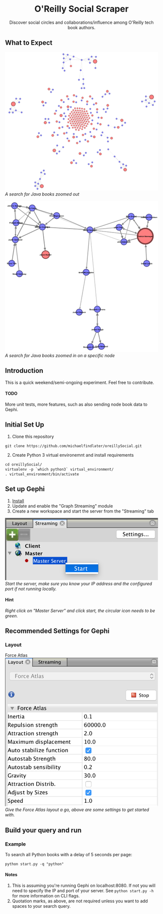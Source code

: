 <h1 align="center">O'Reilly Social Scraper</h1>

<div align="center">
Discover social circles and collaborations/influence among O'Reilly tech book authors.
</div>

## What to Expect
<img width="600" src="/static/java_outer.png" alt="Search for Java books zoomed out"><br>
_A search for Java books zoomed out_

<img width="600" src="/static/java_close.png" alt="Search for Java books zoomed in on a specific node"><br>
_A search for Java books zoomed in on a specific node_

## Introduction
This is a quick weekend/semi-ongoing experiment. Feel free to contribute.<br>
#### TODO
More unit tests, more features, such as also sending node book data to Gephi.

## Initial Set Up
1. Clone this repository
```
git clone https://github.com/michaelfindlater/oreillySocial.git
```
2. Create Python 3 virtual environemnt and install requirements
```
cd oreillySocial/
virtualenv -p `which python3` virtual_environment/
. virtual_environment/bin/activate
```
## Set up Gephi
1. [Install](https://gephi.org/)
2. Update and enable the "Graph Streaming" module
3. Create a new workspace and start the server from the "Streaming" tab<br>

<img width="600" src="/static/gephi_server.png" alt="Search for Java books zoomed out"><br>
_Start the server, make sure you know your IP address and the configured port if not running locally._

#### Hint
_Right click on "Master Server" and click start, the circular icon needs to be green._

## Recommended Settings for Gephi
### Layout
Force Atlas
<img width="600" src="/static/gephi_force_atlas.png" alt="Search for Java books zoomed out"><br>
_Give the Force Atlas layout a go, above are some settings to get started with._

## Build your query and run
### Example
To search all Python books with a delay of 5 seconds per page:
```
python start.py -q "python"
```
#### Notes
1. This is assuming you're running Gephi on localhost:8080. If not you will need to specify the IP and port of your server. See `python start.py -h` for more information on CLI flags.
2. Quotation marks, as above, are not required unless you want to add spaces to your search query.
